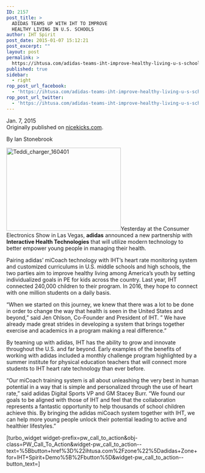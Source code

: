 ```yaml
---
ID: 2157
post_title: >
  ADIDAS TEAMS UP WITH IHT TO IMPROVE
  HEALTHY LIVING IN U.S. SCHOOLS
author: IHT Spirit
post_date: 2015-01-07 15:12:21
post_excerpt: ""
layout: post
permalink: >
  https://ihtusa.com/adidas-teams-iht-improve-healthy-living-u-s-schools/
published: true
sidebar:
  - right
rop_post_url_facebook:
  - 'https://ihtusa.com/adidas-teams-iht-improve-healthy-living-u-s-schools/?utm_source=ReviveOldPost&utm_medium=social&utm_campaign=ReviveOldPost'
rop_post_url_twitter:
  - 'https://ihtusa.com/adidas-teams-iht-improve-healthy-living-u-s-schools/?utm_source=ReviveOldPost&utm_medium=social&utm_campaign=ReviveOldPost'
---
```

<article>Jan. 7, 2015</article>Originally published on <a href="http://www.nicekicks.com/adidas-teams-iht-improve-healthy-living-u-s-schools/" target="_blank">nicekicks.com</a>.

By Ian Stonebrook

<a href="https://ihtusa.com/wp-content/uploads/2016/03/charging-box-4-1.jpg"><img class="alignleft size-medium wp-image-1747" src="https://ihtusa.com/wp-content/uploads/2016/03/charging-box-4-1-300x217.jpg" alt="Teddi_charger_160401" width="300" height="217" /></a>Yesterday at the Consumer Electronics Show in Las Vegas, <strong>adidas</strong> announced a new partnership with <strong>Interactive Health Technologies</strong> that will utilize modern technology to better empower young people in managing their health.

Pairing adidas’ miCoach technology with IHT’s heart rate monitoring system and customized curriculums in U.S. middle schools and high schools, the two parties aim to improve healthy living among America’s youth by setting individualized goals in PE for kids across the country. Last year, IHT connected 240,000 children to their program. In 2016, they hope to connect with one million students on a daily basis.

<!--more-->“When we started on this journey, we knew that there was a lot to be done in order to change the way that health is seen in the United States and beyond,” said Jen Ohlson, Co-Founder and President of IHT. ” We have already made great strides in developing a system that brings together exercise and academics in a program making a real difference.”

By teaming up with adidas, IHT has the ability to grow and innovate throughout the U.S. and far beyond. Early examples of the benefits of working with adidas included a monthly challenge program highlighted by a summer institute for physical education teachers that will connect more students to IHT heart rate technology than ever before.

“Our miCoach training system is all about unleashing the very best in human potential in a way that is simple and personalized through the use of heart rate,” said adidas Digital Sports VP and GM Stacey Burr. “We found our goals to be aligned with those of IHT and feel that the collaboration represents a fantastic opportunity to help thousands of school children achieve this. By bringing the adidas miCoach system together with IHT, we can help more young people unlock their potential leading to active and healthier lifestyles.”

[turbo_widget widget-prefix=pw_call_to_action&obj-class=PW_Call_To_Action&widget-pw_call_to_action--text=%5Bbutton+href%3D%22ihtusa.com%2Fzone%22%5Dadidas+Zone+for+IHT+Spirit+Demo%5B%2Fbutton%5D&widget-pw_call_to_action--button_text=]

&nbsp;